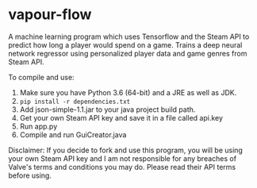 # vapour-flow
A machine learning program which uses Tensorflow and the Steam API to predict how long a player would spend on a game. 
Trains a deep neural network regressor using personalized player data and game genres from Steam API.

To compile and use:

1. Make sure you have Python 3.6 (64-bit) and a JRE as well as JDK.
2. ```pip install -r dependencies.txt```
3. Add json-simple-1.1.jar to your java project build path.
4. Get your own Steam API key and save it in a file called api.key
5. Run app.py
6. Compile and run GuiCreator.java

Disclaimer: If you decide to fork and use this program, you will be using your own Steam API key and I am not responsible for any breaches of Valve's terms and conditions you may do. Please read their API terms before using.
